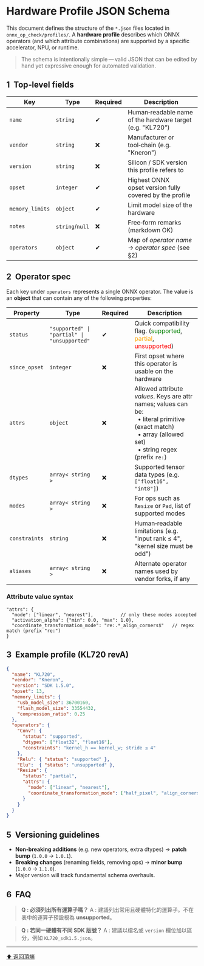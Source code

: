 # Hardware Profile JSON Schema

This document defines the structure of the `*.json` files located in `onnx_op_check/profiles/`.  A **hardware profile** describes which ONNX operators (and which attribute combinations) are supported by a specific accelerator, NPU, or runtime.

> The schema is intentionally simple — valid JSON that can be edited by hand yet expressive enough for automated validation.


## 1  Top‑level fields

| Key         | Type            | Required | Description                                               |
| ----------- | --------------- | -------- | --------------------------------------------------------- |
| `name`      | `string`        | ✔        | Human‑readable name of the hardware target (e.g. "KL720") |
| `vendor`    | `string`        | ❌        | Manufacturer or tool‑chain (e.g. "Kneron")                |
| `version`   | `string`        | ❌        | Silicon / SDK version this profile refers to              |
| `opset`     | `integer`       | ✔        | Highest ONNX opset version fully covered by the profile   |
| `memory_limits`     | `object`       | ✔        | Limit model size of the hardware   |
| `notes`     | `string`/`null` | ❌        | Free‑form remarks (markdown OK)                           |
| `operators` | `object`        | ✔        | Map of *operator name* → *operator spec* (see §2)         |

## 2  Operator spec

Each key under `operators` represents a single ONNX operator.  The value is an **object** that can contain any of the following properties:

| Property      | Type                                        | Required | Description                                                                                                                                                          |
| ------------- | ------------------------------------------- | -------- | -------------------------------------------------------------------------------------------------------------------------------------------------------------------- |
| `status`      | `"supported" \| "partial" \| "unsupported"` | ✔        | Quick compatibility flag. (<span style="color:green">supported</span>, <span style="color:orange">partial</span>, <span style="color:red">unsupported</span>)        |
| `since_opset` | `integer`                                   | ❌        | First opset where this operator is usable on the hardware                                                                                                            |
| `attrs`       | `object`                                    | ❌        | Allowed attribute *values*. Keys are attr names; values can be:<br>  • literal primitive (exact match)<br>  • array (allowed set)<br>  • string regex (prefix `re:`) |
| `dtypes`      | `array< string >`                           | ❌        | Supported tensor data types (e.g. `["float16", "int8"]`)                                                                                                             |
| `modes`       | `array< string >`                           | ❌        | For ops such as `Resize` or `Pad`, list of supported modes                                                                                                           |
| `constraints` | `string`                                    | ❌        | Human‑readable limitations (e.g. "input rank ≤ 4", "kernel size must be odd")                                                                                        |
| `aliases`     | `array< string >`                           | ❌        | Alternate operator names used by vendor forks, if any                                                                                                                |

### Attribute value syntax

```jsonc
"attrs": {
  "mode": ["linear", "nearest"],          // only these modes accepted
  "activation_alpha": {"min": 0.0, "max": 1.0},
  "coordinate_transformation_mode": "re:.*_align_corners$"   // regex match (prefix "re:")
}
```


## 3  Example profile (KL720 revA)

```json
{
  "name": "KL720",
  "vendor": "Kneron",
  "version": "SDK 1.5.0",
  "opset": 13,
  "memory_limits": {
    "usb_model_size": 36700160,
    "flash_model_size": 33554432,
    "compression_ratio": 0.25
  },
  "operators": {
    "Conv": {
      "status": "supported",
      "dtypes": ["float32", "float16"],
      "constraints": "kernel_h == kernel_w; stride ≤ 4"
    },
    "Relu": { "status": "supported" },
    "Elu":  { "status": "unsupported" },
    "Resize": {
      "status": "partial",
      "attrs": {
        "mode": ["linear", "nearest"],
        "coordinate_transformation_mode": ["half_pixel", "align_corners"]
      }
    }
  }
}
```

<!-- ## 4  Validation

`onnx-op-check` runs a light JSON Schema validation at load time.  Developers can also call:

```bash
python -m onnx_op_check.validate profiles/KL720.json
```

and receive detailed error messages if a profile deviates from this specification.

--- -->

## 5  Versioning guidelines

* **Non‑breaking additions** (e.g. new operators, extra dtypes) → **patch bump** (`1.0.0` → `1.0.1`).
* **Breaking changes** (renaming fields, removing ops) → **minor bump** (`1.0.0` → `1.1.0`).
* Major version will track fundamental schema overhauls.

## 6  FAQ

> **Q : 必須列出所有運算子嗎？**
> A : 建議列出常用且硬體特化的運算子。不在表中的運算子預設視為 **unsupported**。

> **Q : 若同一硬體有不同 SDK 版號？**
> A : 建議以檔名或 `version` 欄位加以區分，例如 `KL720_sdk1.5.json`。

---

[⬆ 返回頂端](#hardware-profile-json-schema)

